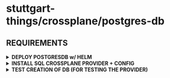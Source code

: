 # stuttgart-things/crossplane/postgres-db

## REQUIREMENTS

<details><summary><b>DEPLOY POSTGRESDB w/ HELM</b></summary>

```bash
cat <<EOF > values.yaml
---
global:
  postgresql:
    auth:
      postgresPassword: volki123
      username: volki
      password: volki123
      database: volki
EOF

helm repo add bitnami https://charts.bitnami.com/bitnami
helm repo update

helm upgrade --install postgresql bitnami/postgresql \
--version 16.7.13 \
-n xplane \
--create-namespace \
--values values.yaml
```

```bash
kubectl run -n xplane -it psql-client --rm --image=postgres --restart=Never -- bash

psql -h postgresql.xplane.svc.cluster.local -U postgres -p 5432

\l # list databases
```

</details>

<details><summary><b>INSTALL SQL CROSSPLANE PROVIDER + CONFIG</b></summary>

```bash
kubectl apply -f - <<EOF
---
apiVersion: pkg.crossplane.io/v1
kind: Provider
metadata:
  name: provider-sql
spec:
  package: xpkg.upbound.io/crossplane-contrib/provider-sql:v0.12.0
EOF
```

```bash
kubectl apply -f - <<EOF
---
apiVersion: v1
kind: Secret
type: kubernetes.io/basic-auth
metadata:
  name: volki-postgres-secret
  namespace: xplane
stringData:
  username: postgres
  password: volki123
  endpoint: postgresql.xplane.svc.cluster.local
  port: "5432"
EOF
```

```bash
kubectl apply -f - <<EOF
---
apiVersion: postgresql.sql.crossplane.io/v1alpha1
kind: ProviderConfig
metadata:
  name: default
spec:
  defaultDatabase: postgres
  sslMode: disable
  credentials:
    source: PostgreSQLConnectionSecret
    connectionSecretRef:
      namespace: xplane
      name: volki-postgres-secret
EOF
```

</details>

<details><summary><b>TEST CREATION OF DB (FOR TESTING THE PROVIDER)</b></summary>

```bash
kubectl apply -f - <<EOF
---
apiVersion: postgresql.sql.crossplane.io/v1alpha1
kind: Role
metadata:
  name: ownerrole
spec:
  deletionPolicy:  Orphan
  writeConnectionSecretToRef:
    name: ownerrole-secret
    namespace: default
  forProvider:
    privileges:
      createDb: true
      login: true
      createRole: true
      inherit: true
---
apiVersion: postgresql.sql.crossplane.io/v1alpha1
kind: Grant
metadata:
  name: grant-postgres-an-owner-role
spec:
  deletionPolicy:  Orphan
  forProvider:
    role: "postgres"
    memberOfRef:
      name: "ownerrole"
---
apiVersion: postgresql.sql.crossplane.io/v1alpha1
kind: Database
metadata:
  name: db1
spec:
  deletionPolicy: Orphan
  forProvider:
    allowConnections: true
    owner: "ownerrole"
EOF
```

</details>
